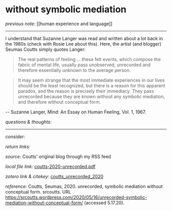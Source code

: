 # without symbolic mediation

_previous note:_  [[human experience and language]]

---

I understand that Suzanne Langer was read and written about a lot back in the 1980s (check with Rosie Lee about this). Here, the artist (and blogger) Seumas Coutts simply quotes Langer:

>The real patterns of feeling … these felt events, which compose the fabric of mental life, usually pass unobserved, unrecorded and therefore essentially unknown to the average person.

>It may seem strange that the most immediate experiences in our lives should be the least recognized, but there is a reason for this apparent paradox, and the reason is precisely their immediacy. They pass unrecorded because they are known without any symbolic mediation, and therefore without conceptual form.

-- Suzanne Langer, Mind: An Essay on Human Feeling, Vol. 1, 1967.



_questions & thoughts:_



--- 

_consider:_ 




_return links:_ 

_source:_ Coutts' original blog through my RSS feed      

_local file link:_ [coutts-2020-unrecorded.pdf](hook://file/ko6LLcAcP?p=c2tlbGxpcy9Eb3dubG9hZHM=&n=coutts-2020-unrecorded.pdf)

_zotero link & citekey:_ [coutts_unrecorded_2020](zotero://select/items/1_M45RELBB)  

_reference:_ Coutts, Seumas, 2020. unrecorded, symbolic mediation without conceptual form. srcoutts. URL <https://srcoutts.wordpress.com/2020/05/16/unrecorded-symbolic-mediation-without-conceptual-form/> (accessed 5.17.20).


